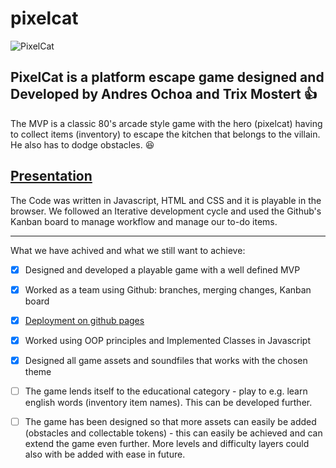 # pixelcat

![PixelCat](https://github.com/user-attachments/assets/b36e7852-c9b7-47fd-9e78-69e3e7eeac93)

PixelCat is a platform escape game designed and Developed by Andres Ochoa and Trix Mostert :+1:
---

The MVP is a classic 80's arcade style game with the hero (pixelcat) having to collect items (inventory) to escape the kitchen that belongs to the villain. He also has to dodge obstacles. :laughing:

[Presentation](https://docs.google.com/presentation/d/1BywB33ZspVks--RwLcmGIeE8gOzZUilR/edit?usp=sharing&ouid=107856449993509552262&rtpof=true&sd=true)
---

The Code was written in Javascript, HTML and CSS and it is playable in the browser.
We followed an Iterative development cycle and used the Github's Kanban board to manage workflow and manage our to-do items. 

------
What we have achived and what we still want to achieve:

- [x] Designed and developed a playable game with a well defined MVP
- [x] Worked as a team using Github: branches, merging changes, Kanban board
- [x] [Deployment on github pages](https://isogramc.github.io/pixelcat/)
- [x] Worked using OOP principles and Implemented Classes in Javascript
- [x] Designed all game assets and soundfiles that works with the chosen theme
- [ ] The game lends itself to the educational category - play to e.g. learn english words (inventory item names). This can be developed further.
- [ ] The game has been designed so that more assets can easily be added (obstacles and collectable tokens) - this can easily be achieved and can extend the game even further. More levels and difficulty layers could also with be added with ease in future.


